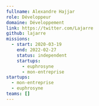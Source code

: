 ```yaml
---
fullname: Alexandre Hajjar
role: Développeur
domaine: Développement
link: https://twitter.com/Lajarre
github: lajarre
missions:
  - start: 2020-03-19
    end: 2022-02-27
    status: independent
    startups:
      - euphrosyne
      - mon-entreprise
startups:
  - mon-entreprise
  - euphrosyne
teams: []
---
```

